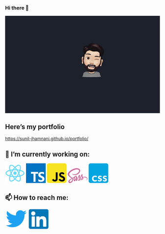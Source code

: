 ### Hi there 👋

![github](https://raw.githubusercontent.com/sunil-jhamnani/sunil-jhamnani/master/user.gif)

## Here’s my portfolio
https://sunil-jhamnani.github.io/portfolio/

## 🔭 I’m currently working on:

![react](https://raw.githubusercontent.com/sunil-jhamnani/sunil-jhamnani/master/react.png) ![TS](https://raw.githubusercontent.com/sunil-jhamnani/sunil-jhamnani/master/typescript.png) ![JS](https://raw.githubusercontent.com/sunil-jhamnani/sunil-jhamnani/master/js.png) ![SASS](https://raw.githubusercontent.com/sunil-jhamnani/sunil-jhamnani/master/Sass.png) ![CSS](https://raw.githubusercontent.com/sunil-jhamnani/sunil-jhamnani/master/css.png)

## 📫 How to reach me:

[![twitter](https://raw.githubusercontent.com/sunil-jhamnani/sunil-jhamnani/master/twitter.png)](https://twitter.com/_suniljhamnani) [![linkedin](https://raw.githubusercontent.com/sunil-jhamnani/sunil-jhamnani/master/linkedin.png)](https://www.linkedin.com/in/suniljhamnani/)
